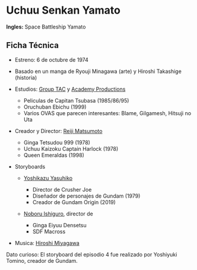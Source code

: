 # Uchuu Senkan Yamato
**Ingles:** Space Battleship Yamato

## Ficha Técnica

- Estreno: 6 de octubre de 1974

- Basado en un manga de Ryouji Minagawa (arte) y Hiroshi Takashige (historia)

- Estudios: [Group TAC](https://anilist.co/studio/86) y [Academy Productions](https://anilist.co/studio/589)
    - Peliculas de Capitan Tsubasa (1985/86/95)
    - Oruchuban Ebichu (1999)
    - Varios OVAS que parecen interesantes: Blame, Gilgamesh, Hitsuji no Uta

- Creador y Director: [Reiji Matsumoto](https://anilist.co/staff/97597)
    - Ginga Tetsudou 999 (1978)
    - Uchuu Kaizoku Captain Harlock (1978)
    - Queen Emeraldas (1998)

- Storyboards
    - [Yoshikazu Yasuhiko](https://anilist.co/staff/97220)
        - Director de Crusher Joe
        - Diseñador de personajes de Gundam (1979)
        - Creador de Gundam Origin (2019)

    - [Noboru Ishiguro](https://anilist.co/staff/100095), director de
        - Ginga Eiyuu Densetsu
        - SDF Macross

- Musica: [Hiroshi Miyagawa](https://anilist.co/staff/110495)

Dato curioso: El storyboard del episodio 4 fue realizado por Yoshiyuki Tomino, creador de Gundam.